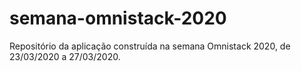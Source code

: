 # semana-omnistack-2020
Repositório da aplicação construída na semana Omnistack 2020, de 23/03/2020 a 27/03/2020.
